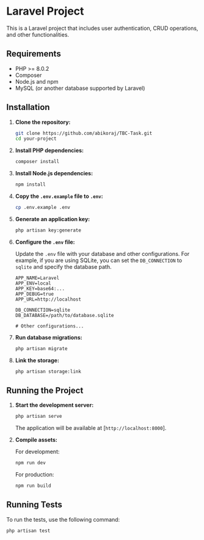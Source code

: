 # Laravel Project

This is a Laravel project that includes user authentication, CRUD operations, and other functionalities.

## Requirements

- PHP >= 8.0.2
- Composer
- Node.js and npm
- MySQL (or another database supported by Laravel)

## Installation

1. **Clone the repository:**

    ```sh
    git clone https://github.com/abikoraj/TBC-Task.git
    cd your-project
    ```

2. **Install PHP dependencies:**

    ```sh
    composer install
    ```

3. **Install Node.js dependencies:**

    ```sh
    npm install
    ```

4. **Copy the `.env.example` file to `.env`:**

    ```sh
    cp .env.example .env
    ```

5. **Generate an application key:**

    ```sh
    php artisan key:generate
    ```

6. **Configure the `.env` file:**

    Update the `.env` file with your database and other configurations. For example, if you are using SQLite, you can set the `DB_CONNECTION` to `sqlite` and specify the database path.

    ```env
    APP_NAME=Laravel
    APP_ENV=local
    APP_KEY=base64:...
    APP_DEBUG=true
    APP_URL=http://localhost

    DB_CONNECTION=sqlite
    DB_DATABASE=/path/to/database.sqlite

    # Other configurations...
    ```

7. **Run database migrations:**

    ```sh
    php artisan migrate
    ```

8. **Link the storage:**

    ```sh
    php artisan storage:link
    ```


## Running the Project

1. **Start the development server:**

    ```sh
    php artisan serve
    ```

    The application will be available at [`http://localhost:8000`].

2. **Compile assets:**

    For development:

    ```sh
    npm run dev
    ```

    For production:

    ```sh
    npm run build
    ```

## Running Tests

To run the tests, use the following command:

```sh
php artisan test